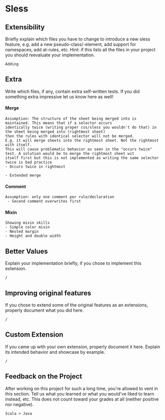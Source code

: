 # Sless

## Extensibility

Briefly explain which files you have to change to introduce a new sless feature, e.g. add a new pseudo-class/-element, add support for namespaces, add at-rules, etc. 
Hint: if this lists all the files in your project you should reevaluate your implementation.

    Adding 
    
## Extra

Write which files, if any, contain extra self-written tests. If you did something extra impressive let us know here as well!

  #### Merge
   
    Assumption: The structure of the sheet being merged into is maintained. This means that if a selector occurs 
    identically twice (writing proper css/sless you wouldn't do that) in the sheet being merged into (rightmost sheet) 
    then the rules with identical selector will not be merged.
    E.g. it will merge sheets into the rightmost sheet. Not the rightmost with itself.
    This will cause problematic behavior as seen in the "occurs twice" test. A solution would be to merge the rightmost sheet wit
    itself first but this is not implemented as writing the same selector twice is bad practice
    - Occurs twice in rightmost
    
    - Extended merge
    
  #### Comment
  
    Assumption: only one comment per rule/declaration
     - Second comment overwrites first


   #### Mixin
   
    Showing mixin skills
    - Simple color mixin
    - Nested margin
    - Height and double width

## Better Values

Explain your implementation briefly, if you chose to implement this extension.

    /

## Improving original features

If you chose to extend some of the original features as an extensions, properly document what you did here.

    /

## Custom Extension

If you came up with your own extension, properly document it here. Explain its
intended behavior and showcase by example.

    /

## Feedback on the Project 

After working on this project for such a long time, you're allowed to vent in this
section. Tell us what you learned or what you would've liked to learn instead,
etc. This does not count toward your grades at all (neither positive nor negative).

    Scala > Java